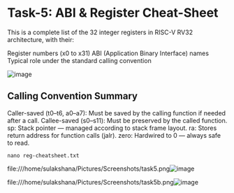 # Task-5: ABI & Register Cheat-Sheet
This is a complete list of the 32 integer registers in RISC-V RV32 architecture, with their:

Register numbers (x0 to x31)
ABI (Application Binary Interface) names
Typical role under the standard calling convention

![image](https://github.com/user-attachments/assets/8d2177c0-1eca-48e9-9019-a3fc69fa9e83)

## Calling Convention Summary
Caller-saved (t0–t6, a0–a7): Must be saved by the calling function if needed after a call.
Callee-saved (s0–s11): Must be preserved by the called function.
sp: Stack pointer — managed according to stack frame layout.
ra: Stores return address for function calls (jalr).
zero: Hardwired to 0 — always safe to read.

```
nano reg-cheatsheet.txt
```
file:///home/sulakshana/Pictures/Screenshots/task5.png![image](https://github.com/user-attachments/assets/13907f5e-72b1-4b5a-983a-1da6e89ac1e0)


file:///home/sulakshana/Pictures/Screenshots/task5b.png![image](https://github.com/user-attachments/assets/628b9e01-0f38-4cee-85e1-e56e9519ab92)

